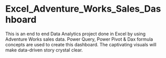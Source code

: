 # Excel_Adventure_Works_Sales_Dashboard
This is an end to end Data Analytics project done in Excel by using Adventure Works sales data. Power Query, Power Pivot &amp; Dax formula concepts are used to create this dashboard. The captivating visuals will make data-driven story crystal clear. 
